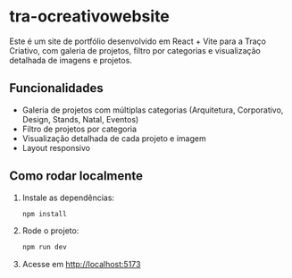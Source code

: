 # tra-ocreativowebsite

Este é um site de portfólio desenvolvido em React + Vite para a Traço Criativo, com galeria de projetos, filtro por categorias e visualização detalhada de imagens e projetos.

## Funcionalidades

- Galeria de projetos com múltiplas categorias (Arquitetura, Corporativo, Design, Stands, Natal, Eventos)
- Filtro de projetos por categoria
- Visualização detalhada de cada projeto e imagem
- Layout responsivo

## Como rodar localmente

1. Instale as dependências:
   ```bash
   npm install
   ```
2. Rode o projeto:
   ```bash
   npm run dev
   ```
3. Acesse em [http://localhost:5173](http://localhost:5173)

